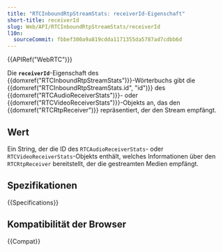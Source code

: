 ```yaml
---
title: "RTCInboundRtpStreamStats: receiverId-Eigenschaft"
short-title: receiverId
slug: Web/API/RTCInboundRtpStreamStats/receiverId
l10n:
  sourceCommit: fbbef300a9a819cdda1171355da5787ad7cdbb6d
---
```


{{APIRef("WebRTC")}}

Die **`receiverId`**-Eigenschaft des {{domxref("RTCInboundRtpStreamStats")}}-Wörterbuchs gibt die {{domxref("RTCInboundRtpStreamStats.id", "id")}} des {{domxref("RTCAudioReceiverStats")}}- oder {{domxref("RTCVideoReceiverStats")}}-Objekts an, das den {{domxref("RTCRtpReceiver")}} repräsentiert, der den Stream empfängt.

## Wert

Ein String, der die ID des `RTCAudioReceiverStats`- oder `RTCVideoReceiverStats`-Objekts enthält, welches Informationen über den `RTCRtpReceiver` bereitstellt, der die gestreamten Medien empfängt.

## Spezifikationen

{{Specifications}}

## Kompatibilität der Browser

{{Compat}}
